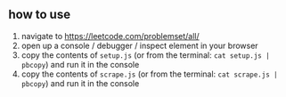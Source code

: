## how to use
1. navigate to https://leetcode.com/problemset/all/
2. open up a console / debugger / inspect element in your browser
3. copy the contents of `setup.js` (or from the terminal: `cat setup.js | pbcopy`) and run it in the console
4. copy the contents of `scrape.js` (or from the terminal: `cat scrape.js | pbcopy`) and run it in the console
